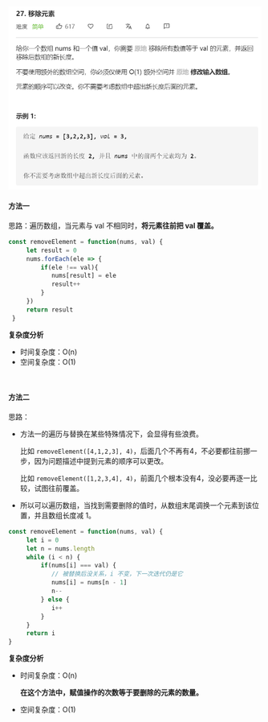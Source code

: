 ![](../images/lc27.png)

#### 方法一

思路：遍历数组，当元素与 val 不相同时，**将元素往前把 val 覆盖。**

```javascript
const removeElement = function(nums, val) {
     let result = 0
     nums.forEach(ele => {
         if(ele !== val){
            nums[result] = ele
            result++
         }
     })
     return result
 }
```

**复杂度分析**

- 时间复杂度：O(n)
- 空间复杂度：O(1)

<br/>

#### 方法二

思路：

- 方法一的遍历与替换在某些特殊情况下，会显得有些浪费。

  比如 `removeElement([4,1,2,3], 4)`，后面几个不再有4，不必要都往前挪一步，因为问题描述中提到元素的顺序可以更改。

  比如 `removeElement([1,2,3,4], 4)`，前面几个根本没有4，没必要再逐一比较，试图往前覆盖。

- 所以可以遍历数组，当找到需要删除的值时，从数组末尾调换一个元素到该位置，并且数组长度减 1。

```javascript
const removeElement = function(nums, val) {
     let i = 0
     let n = nums.length
     while (i < n) {
         if(nums[i] === val) {
            // 被替换后没关系，i 不变，下一次迭代仍是它
            nums[i] = nums[n - 1]
            n--
         } else {
            i++
         }
     }
     return i
}
```

**复杂度分析**

- 时间复杂度：O(n)

  **在这个方法中，赋值操作的次数等于要删除的元素的数量。**

- 空间复杂度：O(1)